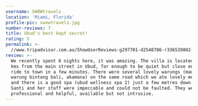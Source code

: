 ```yaml
---
username: SWOWtravels
location: 'Miami, Florida'
profile-pic: swowtravels.jpg
number-reviews: 7
title: Ubud's best kept secret!
rating: 5
permalink: >-
  //www.tripadvisor.com.au/ShowUserReviews-g297701-d2548786-r336539802-Villa_Sancita-Ubud_Bali.html
review: >-
  We recently spent 6 nights here, it was amazing. The villa is located a few
  kms from the main street in Ubud, far enough to be quiet but close enough to
  ride to town in a few minutes. There were several lovely warungs (made becik,
  warung bintang bali, akamana) on the same road which we ate lovely meals at
  and there is a good spa (ubud wellness spa 2) just a few metres down the road.
  Santi and her staff were impeccable and could not be faulted. They were so
  professional and helpful, available but not intrusive.
---
```

